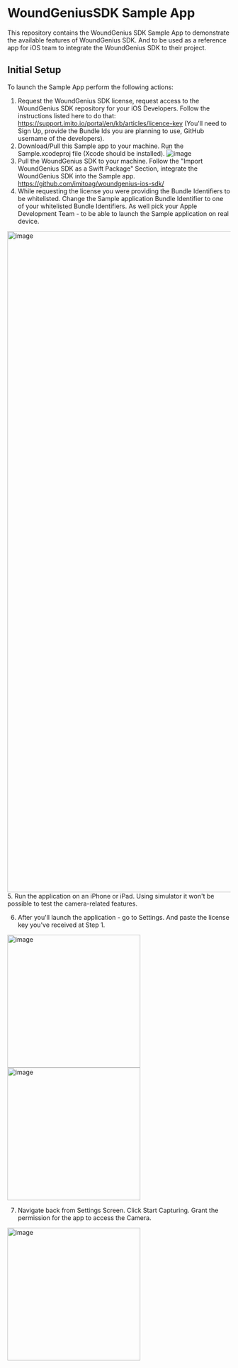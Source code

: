 # WoundGeniusSDK Sample App

This repository contains the WoundGenius SDK Sample App to demonstrate the available features of WoundGenius SDK.
And to be used as a reference app for iOS team to integrate the WoundGenius SDK to their project.

## Initial Setup
To launch the Sample App perform the following actions:
1. Request the WoundGenius SDK license, request access to the WoundGenius SDK repository for your iOS Developers. Follow the instructions listed here to do that: https://support.imito.io/portal/en/kb/articles/licence-key (You'll need to Sign Up, provide the Bundle Ids you are planning to use, GitHub username of the developers).
2. Download/Pull this Sample app to your machine. Run the Sample.xcodeproj file (Xcode should be installed).
![image](https://github.com/imitoag/woundgenius-ios-sdk-sample/assets/139131852/9a678bba-924e-4223-b9b5-25ad38987a4b)
3. Pull the WoundGenius SDK to your machine. Follow the "Import WoundGenius SDK as a Swift Package" Section, integrate the WoundGenius SDK into the Sample app. https://github.com/imitoag/woundgenius-ios-sdk/
4. While requesting the license you were providing the Bundle Identifiers to be whitelisted. Change the Sample application Bundle Identifier to one of your whitelisted Bundle Identifiers. As well pick your Apple Development Team - to be able to launch the Sample application on real device.
<img width="1494" alt="image" src="https://github.com/imitoag/woundgenius-ios-sdk-sample/assets/139131852/9f655e7b-4200-431b-8bc1-476fcbd11021">
5. Run the application on an iPhone or iPad. Using simulator it won't be possible to test the camera-related features.

6. After you'll launch the application - go to Settings. And paste the license key you've received at Step 1.

<img width="300" alt="image" src="https://github.com/imitoag/woundgenius-ios-sdk-sample/assets/139131852/d6625dc2-4f2c-41f7-b8b6-2aac2041e86d">
<img width="300" alt="image" src="https://github.com/imitoag/woundgenius-ios-sdk-sample/assets/139131852/74e6411a-8654-4e3c-bcb6-003b649e1099">

7. Navigate back from Settings Screen. Click Start Capturing. Grant the permission for the app to access the Camera.
 <img width="300" alt="image" src="https://github.com/imitoag/woundgenius-ios-sdk-sample/assets/139131852/89ed20d1-79a7-47e6-9e17-305059a7e2bb">


